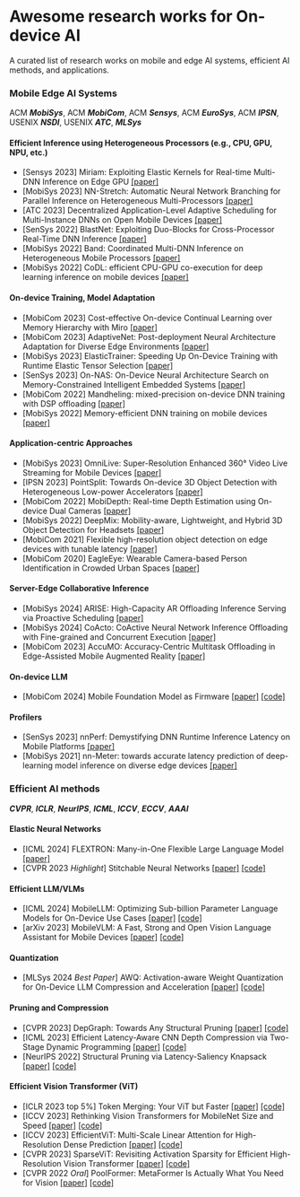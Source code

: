 # Awesome research works for On-device AI

A curated list of research works on mobile and edge AI systems, efficient AI methods, and applications.

### Mobile Edge AI Systems

<!-- Along with the rapid development of AI and deep learning, DNN models have been widely used in various applications. However, the high computational comlexity of DNN models makes it difficult to deploy them on mobile and edge devices with limited computing resources. This repo collects the research works presenting a system that can efficiently execute DNN models on mobile and edge devices. -->

ACM ***MobiSys***, ACM ***MobiCom***, ACM ***Sensys***, ACM ***EuroSys***, ACM ***IPSN***, USENIX ***NSDI***, USENIX ***ATC***, ***MLSys***

#### Efficient Inference using Heterogeneous Processors (e.g., CPU, GPU, NPU, etc.)
- [Sensys 2023] Miriam: Exploiting Elastic Kernels for Real-time Multi-DNN Inference on Edge GPU [[paper]](https://dl.acm.org/doi/10.1145/3625687.3625789)
- [MobiSys 2023] NN-Stretch: Automatic Neural Network Branching for Parallel Inference on Heterogeneous Multi-Processors [[paper]](https://dl.acm.org/doi/pdf/10.1145/3472381.3479910)
- [ATC 2023] Decentralized Application-Level Adaptive Scheduling for Multi-Instance DNNs on Open Mobile Devices [[paper]](https://www.usenix.org/system/files/atc23-sung.pdf)
- [SenSys 2022] BlastNet: Exploiting Duo-Blocks for Cross-Processor Real-Time DNN Inference [[paper]](https://dl.acm.org/doi/pdf/10.1145/3560905.3568520)
- [MobiSys 2022] Band: Coordinated Multi-DNN Inference on Heterogeneous Mobile Processors [[paper]](https://dl.acm.org/doi/pdf/10.1145/3498361.3538948)
- [MobiSys 2022] CoDL: efficient CPU-GPU co-execution for deep learning inference on mobile devices [[paper]](https://dl.acm.org/doi/pdf/10.1145/3498361.3538932)

#### On-device Training, Model Adaptation
- [MobiCom 2023] Cost-effective On-device Continual Learning over Memory Hierarchy with Miro [[paper]](https://dl.acm.org/doi/pdf/10.1145/3570361.3613297)
- [MobiCom 2023] AdaptiveNet: Post-deployment Neural Architecture Adaptation for Diverse Edge Environments [[paper]](https://dl.acm.org/doi/pdf/10.1145/3570361.3592529)
- [MobiSys 2023] ElasticTrainer: Speeding Up On-Device Training with Runtime Elastic Tensor Selection [[paper]](https://dl.acm.org/doi/pdf/10.1145/3581791.3596852)
- [SenSys 2023] On-NAS: On-Device Neural Architecture Search on Memory-Constrained Intelligent Embedded Systems [[paper]](https://dl.acm.org/doi/10.1145/3625687.3625814)
- [MobiCom 2022] Mandheling: mixed-precision on-device DNN training with DSP offloading [[paper]](https://dl.acm.org/doi/abs/10.1145/3495243.3560545)
- [MobiSys 2022] Memory-efficient DNN training on mobile devices [[paper]](https://dl.acm.org/doi/abs/10.1145/3498361.3539765)

#### Application-centric Approaches
- [MobiSys 2023] OmniLive: Super-Resolution Enhanced 360° Video Live Streaming for Mobile Devices [[paper]](https://dl.acm.org/doi/pdf/10.1145/3581791.3596851)
- [IPSN 2023] PointSplit: Towards On-device 3D Object Detection with Heterogeneous Low-power Accelerators [[paper]](https://dl.acm.org/doi/pdf/10.1145/3583120.3587045)
- [MobiCom 2022] MobiDepth: Real-time Depth Estimation using On-device Dual Cameras [[paper]](https://dl.acm.org/doi/10.1145/3495243.3560517)
- [MobiSys 2022] DeepMix: Mobility-aware, Lightweight, and Hybrid 3D Object Detection for Headsets [[paper]](https://doi.org/10.1145/3498361.3538945)
- [MobiCom 2021] Flexible high-resolution object detection on edge devices with tunable latency [[paper]](https://dl.acm.org/doi/abs/10.1145/3447993.3483274)
- [MobiCom 2020] EagleEye: Wearable Camera-based Person Identification in Crowded Urban Spaces [[paper]](https://dl.acm.org/doi/10.1145/3372224.3380881)

#### Server-Edge Collaborative Inference
- [MobiSys 2024] ARISE: High-Capacity AR Offloading Inference Serving via Proactive Scheduling [[paper]](https://dl.acm.org/doi/10.1145/3643832.3661894)
- [MobiSys 2024] CoActo: CoActive Neural Network Inference Offloading with Fine-grained and Concurrent Execution [[paper]](https://dl.acm.org/doi/10.1145/3643832.3661885)
- [MobiCom 2023] AccuMO: Accuracy-Centric Multitask Offloading in Edge-Assisted Mobile Augmented Reality [[paper]](https://dl.acm.org/doi/pdf/10.1145/3570361.3592531)

#### On-device LLM
- [MobiCom 2024] Mobile Foundation Model as Firmware [[paper]](https://arxiv.org/pdf/2308.14363) [[code]](https://github.com/UbiquitousLearning/MobileFM)

#### Profilers
- [SenSys 2023] nnPerf: Demystifying DNN Runtime Inference Latency on Mobile Platforms [[paper]](https://dl.acm.org/doi/10.1145/3625687.3625797)
- [MobiSys 2021] nn-Meter: towards accurate latency prediction of deep-learning model inference on diverse edge devices [[paper]](https://dl.acm.org/doi/10.1145/3458864.3467882)

### Efficient AI methods
<!-- DNN model pruning, quantization, compression, efficient ViT, etc. are the most popular methods to reduce the computational complexity of DNN models. This repo collects the research works presenting efficient AI methods. -->
***CVPR***, ***ICLR***, ***NeurIPS***, ***ICML***, ***ICCV***, ***ECCV***, ***AAAI***

#### Elastic Neural Networks
- [ICML 2024] FLEXTRON: Many-in-One Flexible Large Language Model [[paper]](https://arxiv.org/pdf/2406.10260)
- [CVPR 2023 *Highlight*] Stitchable Neural Networks [[paper]](https://arxiv.org/abs/2302.06586) [[code]](https://github.com/ziplab/SN-Net)  

#### Efficient LLM/VLMs
- [ICML 2024] MobileLLM: Optimizing Sub-billion Parameter Language Models for On-Device Use Cases [[paper]](https://arxiv.org/pdf/2402.14905) [[code]](https://github.com/facebookresearch/MobileLLM)
- [arXiv 2023] MobileVLM: A Fast, Strong and Open Vision Language Assistant for Mobile Devices [[paper]](https://arxiv.org/abs/2312.16886) [[code]](https://github.com/Meituan-AutoML/MobileVLM?tab=readme-ov-file)

#### Quantization
- [MLSys 2024 *Best Paper*] AWQ: Activation-aware Weight Quantization for On-Device LLM Compression and Acceleration [[paper]](https://arxiv.org/pdf/2306.00978) [[code]](https://github.com/mit-han-lab/llm-awq)

#### Pruning and Compression
- [CVPR 2023] DepGraph: Towards Any Structural Pruning [[paper]](https://arxiv.org/abs/2301.12900) [[code]](https://github.com/VainF/Torch-Pruning)
- [ICML 2023] Efficient Latency-Aware CNN Depth Compression via Two-Stage Dynamic Programming [[paper]](https://arxiv.org/abs/2301.12187) [[code]](https://github.com/snu-mllab/Efficient-CNN-Depth-Compression)
- [NeurIPS 2022] Structural Pruning via Latency-Saliency Knapsack [[paper]](https://arxiv.org/abs/2210.06659) [[code]](https://github.com/NVlabs/HALP)

#### Efficient Vision Transformer (ViT)
- [ICLR 2023 top 5%] Token Merging: Your ViT but Faster [[paper]](https://arxiv.org/abs/2210.09461) [[code]](https://github.com/facebookresearch/ToMe)
- [ICCV 2023] Rethinking Vision Transformers for MobileNet Size and Speed [[paper]](https://arxiv.org/abs/2212.08059) [[code]](https://github.com/snap-research/EfficientFormer)
- [ICCV 2023] EfficientViT: Multi-Scale Linear Attention for High-Resolution Dense Prediction [[paper]](https://arxiv.org/abs/2205.14756) [[code]](https://github.com/mit-han-lab/efficientvit)
- [CVPR 2023] SparseViT: Revisiting Activation Sparsity for Efficient High-Resolution Vision Transformer [[paper]](https://arxiv.org/abs/2303.17605) [[code]](https://github.com/mit-han-lab/sparsevit)
- [CVPR 2022 *Oral*] PoolFormer: MetaFormer Is Actually What You Need for Vision [[paper]](https://arxiv.org/abs/2111.11418) [[code]](https://github.com/sail-sg/poolformer)